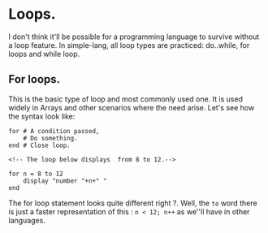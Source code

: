 # Loops.
I don't think it'll be possible for a programming language to survive without a loop feature. In simple-lang, all loop types are practiced: do..while, for loops and while loop.
## For loops.
This is the basic type of loop and most commonly used one. It is used widely in Arrays and other scenarios where the need arise. Let's see how the syntax look like:

```
for # A condition passed,
    # Do something. 
end # Close loop.

<!-- The loop below displays  from 8 to 12.-->

for n = 8 to 12 
	display "number "+n+" "
end

```
The for loop statement looks quite different right ?. Well, the `to` word there is just a faster representation of this : `n < 12; n++` as we''ll have in other languages.

